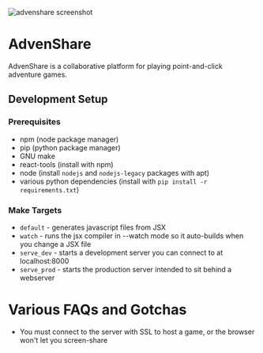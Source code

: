 ![advenshare screenshot](http://ssfrr.github.io/advenshare/neverhood_screenshot.png "Playing The Neverhood on AdvenShare")

AdvenShare
==========

AdvenShare is a collaborative platform for playing point-and-click adventure
games.

Development Setup
-----------------

### Prerequisites

* npm (node package manager)
* pip (python package manager)
* GNU make
* react-tools (install with npm)
* node (install `nodejs` and `nodejs-legacy` packages with apt)
* various python dependencies (install with `pip install -r requirements.txt`)

### Make Targets

* `default` - generates javascript files from JSX
* `watch` - runs the jsx compiler in --watch mode so it auto-builds when you change a JSX file
* `serve_dev` - starts a development server you can connect to at localhost:8000
* `serve_prod` - starts the production server intended to sit behind a webserver


Various FAQs and Gotchas
========================

* You must connect to the server with SSL to host a game, or the browser won't
  let you screen-share
